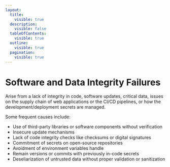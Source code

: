 ```yaml
---
layout:
  title:
    visible: true
  description:
    visible: false
  tableOfContents:
    visible: true
  outline:
    visible: true
  pagination:
    visible: true
---
```


# Software and Data Integrity Failures

Arise from a lack of integrity in code, software updates, critical data, issues on the supply chain of web applications or the CI/CD pipelines, or how the development/deployment secrets are managed.&#x20;

Some frequent causes include:

* Use of third-party libraries or software components without verification
* Insecure update mechanisms
* Lack of code integrity checks like checksums or digital signatures
* Commitment of secrets on open-source repositories
* Avoidment of environment variables handle
* Remain versions or commits with previously in-code secrets
* Deseliarization of untrusted data without proper validation or sanitization
